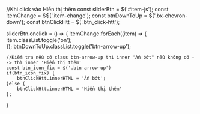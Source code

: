 //Khi click vào Hiển thị thêm
const sliderBtn = $('#item-js');
const itemChange = $$('.item-change');
const btnDownToUp = $('.bx-chevron-down');
const btnClickHtt = $('.btn_click-htt');

sliderBtn.onclick = () => {
    itemChange.forEach((item) => {
        item.classList.toggle('on');   
    });
    btnDownToUp.classList.toggle('btn-arrow-up'); 

    //Kiểm tra nếu có class btn-arrow-up thì inner 'Ẩn bớt" nếu không có --> thì inner 'Hiển thị thêm'
    const btn_icon_fix = $('.btn-arrow-up')
    if(btn_icon_fix) {
        btnClickHtt.innerHTML = 'Ẩn bớt';
    }else {
        btnClickHtt.innerHTML = 'Hiển thị thêm'             
    };
}




